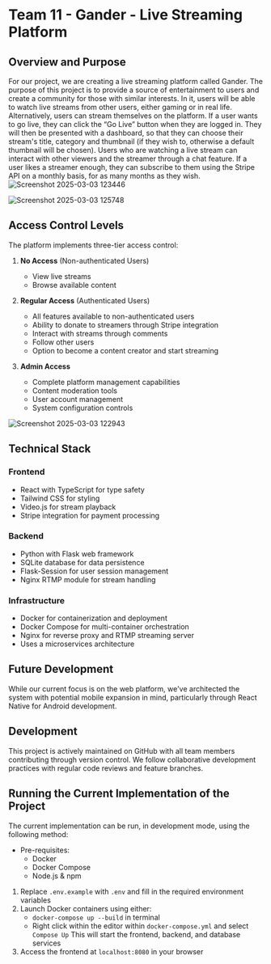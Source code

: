 # **Team 11 - Gander - Live Streaming Platform**

## Overview and Purpose

For our project, we are creating a live streaming platform called Gander. The purpose of this project is to provide a source of entertainment to users and create a community for those with similar interests. In it, users will be able to watch live streams from other users, either gaming or in real life. Alternatively, users can stream themselves on the platform. If a user wants to go live, they can click the “Go Live” button when they are logged in. They will then be presented with a dashboard, so that they can choose their stream's title, category and thumbnail (if they wish to, otherwise a default thumbnail will be chosen). Users who are watching a live stream can interact with other viewers and the streamer through a chat feature. If a user likes a streamer enough, they can subscribe to them using the Stripe API on a monthly basis, for as many months as they wish.
![Screenshot 2025-03-03 123446](https://github.com/user-attachments/assets/a23c2974-9500-492d-be07-91161606e805)

![Screenshot 2025-03-03 125748](https://github.com/user-attachments/assets/ab2092a3-c599-4a90-a616-f08faa4c76ba)

## Access Control Levels

The platform implements three-tier access control:

1. **No Access** (Non-authenticated Users)
   - View live streams
   - Browse available content

2. **Regular Access** (Authenticated Users)
   - All features available to non-authenticated users
   - Ability to donate to streamers through Stripe integration
   - Interact with streams through comments
   - Follow other users
   - Option to become a content creator and start streaming

3. **Admin Access**
   - Complete platform management capabilities
   - Content moderation tools
   - User account management
   - System configuration controls

![Screenshot 2025-03-03 122943](https://github.com/user-attachments/assets/26b82756-3e39-41d3-8d30-b3a6cbda21a0)

## Technical Stack

### Frontend

- React with TypeScript for type safety
- Tailwind CSS for styling
- Video.js for stream playback
- Stripe integration for payment processing

### Backend

- Python with Flask web framework
- SQLite database for data persistence
- Flask-Session for user session management
- Nginx RTMP module for stream handling

### Infrastructure

- Docker for containerization and deployment
- Docker Compose for multi-container orchestration
- Nginx for reverse proxy and RTMP streaming server
- Uses a microservices architecture

## Future Development

While our current focus is on the web platform, we've architected the system with potential mobile expansion in mind, particularly through React Native for Android development.

## Development

This project is actively maintained on GitHub with all team members contributing through version control. We follow collaborative development practices with regular code reviews and feature branches.

## Running the Current Implementation of the Project

The current implementation can be run, in development mode, using the following method:

- Pre-requisites:
  - Docker
  - Docker Compose
  - Node.js & npm

1. Replace `.env.example` with `.env` and fill in the required environment variables
2. Launch Docker containers using either:
   - `docker-compose up --build` in terminal
   - Right click within the editor within `docker-compose.yml` and select `Compose Up`
   This will start the frontend, backend, and database services
3. Access the frontend at `localhost:8080` in your browser
